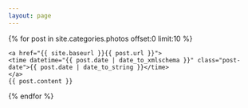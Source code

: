 ```yaml
---
layout: page
---
```


{% for post in site.categories.photos offset:0 limit:10 %}

  <article class="post">
    <!--<h4 class="post-title" align="center">
      <a href="{{ site.baseurl }}{{ post.url }}">
        {{ post.title }}
      </a>
    </h4>-->

    <a href="{{ site.baseurl }}{{ post.url }}">
    <time datetime="{{ post.date | date_to_xmlschema }}" class="post-date">{{ post.date | date_to_string }}</time>
    </a>
    {{ post.content }}

  </article> 

{% endfor %}

